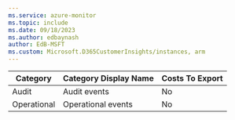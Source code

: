 ```yaml
---
ms.service: azure-monitor
ms.topic: include
ms.date: 09/18/2023
ms.author: edbaynash
author: EdB-MSFT
ms.custom: Microsoft.D365CustomerInsights/instances, arm
---
```

  
  
|Category|Category Display Name|Costs To Export|
|---|---|---|
|Audit |Audit events |No |
|Operational |Operational events |No |